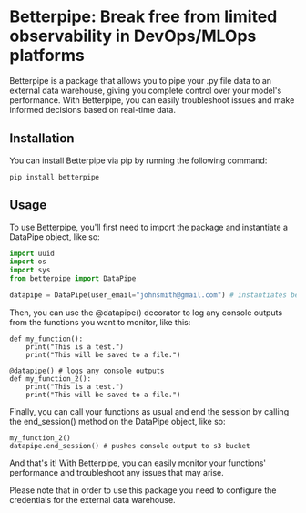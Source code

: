 # Betterpipe: Break free from limited observability in DevOps/MLOps platforms

Betterpipe is a package that allows you to pipe your .py file data to an external data warehouse, giving you complete control over your model's performance. With Betterpipe, you can easily troubleshoot issues and make informed decisions based on real-time data. 

## Installation
You can install Betterpipe via pip by running the following command:


`pip install betterpipe`


## Usage
To use Betterpipe, you'll first need to import the package and instantiate a DataPipe object, like so:
```python
import uuid
import os
import sys
from betterpipe import DataPipe

datapipe = DataPipe(user_email="johnsmith@gmail.com") # instantiates betterpipe instance and determines who to send the log url to
```

Then, you can use the @datapipe() decorator to log any console outputs from the functions you want to monitor, like this:

```@datapipe() # logs any console outputs
def my_function():
    print("This is a test.")
    print("This will be saved to a file.")

@datapipe() # logs any console outputs
def my_function_2():
    print("This is a test.")
    print("This will be saved to a file.")
```

Finally, you can call your functions as usual and end the session by calling the end_session() method on the DataPipe object, like so:

```my_function()
my_function_2()
datapipe.end_session() # pushes console output to s3 bucket
```

And that's it! With Betterpipe, you can easily monitor your functions' performance and troubleshoot any issues that may arise.

Please note that in order to use this package you need to configure the credentials for the external data warehouse.
